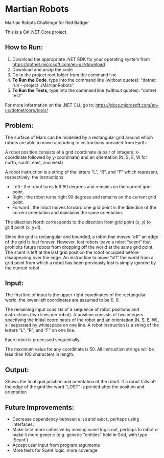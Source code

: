 # Martian Robots
Martian Robots Challenge for Red Badger

This is a C# .NET Core project.

## How to Run:
1. Download the appropriate .NET SDK for your operating system from https://dotnet.microsoft.com/en-us/download 
2. Download and unzip the code
3. Go to the project root folder from the command line
4. **To Run the Code**, type into the command line (without quotes): "dotnet run --project:./MartianRobots"
5. **To Run the Tests**, type into the command line (without quotes): "dotnet test"

For more information on the .NET CLI, go to: https://docs.microsoft.com/en-us/dotnet/core/tools/

## Problem:
The surface of Mars can be modelled by a rectangular grid around which robots are able to move according to instructions provided from Earth. 

A robot position consists of a grid coordinate (a pair of integers: x-coordinate followed by y-coordinate) and an orientation (N, S, E, W for north, south, east, and west)

A robot instruction is a string of the letters “L”, “R”, and “F” which represent, respectively, the instructions:
  - Left : the robot turns left 90 degrees and remains on the current grid point.
  - Right : the robot turns right 90 degrees and remains on the current grid point.
  - Forward : the robot moves forward one grid point in the direction of the current orientation and maintains the same orientation.
  
The direction North corresponds to the direction from grid point (x, y) to grid point (x, y+1).

Since the grid is rectangular and bounded, a robot that moves “off” an edge of the grid is lost forever. However, lost robots leave a robot “scent” that prohibits future robots from dropping off the world at the same grid point. The scent is left at the last grid position the robot occupied before disappearing over the edge. An instruction to move “off” the world from a grid point from which a robot has been previously lost is simply ignored by the current robot.

## Input:
The first line of input is the upper-right coordinates of the rectangular world, the lower-left coordinates are assumed to be 0, 0.

The remaining input consists of a sequence of robot positions and instructions (two lines per robot). A position consists of two integers specifying the initial coordinates of the robot and an orientation (N, S, E, W), all separated by whitespace on one line. A robot instruction is a string of the letters “L”, “R”, and “F” on one line.

Each robot is processed sequentially.

The maximum value for any coordinate is 50.
All instruction strings will be less than 100 characters in length.

## Output:
Shows the final grid position and orientation of the robot. If a robot falls off the edge of the grid the word “LOST” is printed after the position and orientation

## Future Improvements:
- Decrease dependency between `Grid` and `Robot`, perhaps using interfaces.
- Make `Grid` more cohesive by moving scent logic out, perhaps to robot or make it more generic (e.g. generic "entities" held in Grid, with type 'Scent')
- Accept user input from program arguments
- More tests for Scent logic, more coverage









